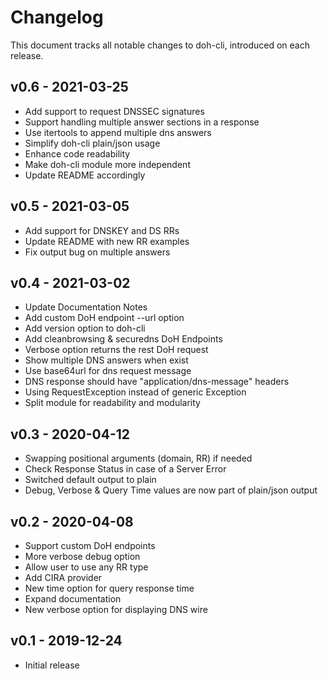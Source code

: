 # Changelog

This document tracks all notable changes to doh-cli, introduced on each release.

## v0.6 - 2021-03-25

- Add support to request DNSSEC signatures
- Support handling multiple answer sections in a response
- Use itertools to append multiple dns answers
- Simplify doh-cli plain/json usage
- Enhance code readability
- Make doh-cli module more independent
- Update README accordingly

## v0.5 - 2021-03-05

- Add support for DNSKEY and DS RRs
- Update README with new RR examples
- Fix output bug on multiple answers

## v0.4 - 2021-03-02

- Update Documentation Notes
- Add custom DoH endpoint --url option
- Add version option to doh-cli
- Add cleanbrowsing & securedns DoH Endpoints
- Verbose option returns the rest DoH request
- Show multiple DNS answers when exist
- Use base64url for dns request message
- DNS response should have "application/dns-message" headers
- Using RequestException instead of generic Exception
- Split module for readability and modularity

## v0.3 - 2020-04-12

- Swapping positional arguments (domain, RR) if needed
- Check Response Status in case of a Server Error
- Switched default output to plain
- Debug, Verbose & Query Time values are now part of plain/json output

## v0.2 - 2020-04-08

- Support custom DoH endpoints
- More verbose debug option
- Allow user to use any RR type
- Add CIRA provider
- New time option for query response time
- Expand documentation
- New verbose option for displaying DNS wire

## v0.1 - 2019-12-24

- Initial release
